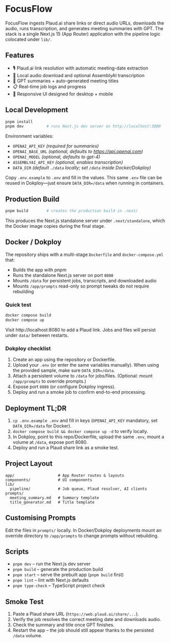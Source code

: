 # FocusFlow

FocusFlow ingests Plaud.ai share links or direct audio URLs, downloads the audio, runs transcription, and generates meeting summaries with GPT. The stack is a single Next.js 15 (App Router) application with the pipeline logic colocated under `lib/`.

## Features

- 🎙️ Plaud.ai link resolution with automatic meeting-date extraction
- 📼 Local audio download and optional AssemblyAI transcription
- 🧠 GPT summaries + auto-generated meeting titles
- 📋 Real-time job logs and progress
- 📱 Responsive UI designed for desktop + mobile

## Local Development

```bash
pnpm install
pnpm dev          # runs Next.js dev server on http://localhost:3000
```

Environment variables:

- `OPENAI_API_KEY` *(required for summaries)*
- `OPENAI_BASE_URL` *(optional, defaults to https://api.openai.com)*
- `OPENAI_MODEL` *(optional, defaults to gpt-4)*
- `ASSEMBLYAI_API_KEY` *(optional, enables transcription)*
- `DATA_DIR` *(default `./data` locally; set `/data` inside Docker/Dokploy)*

Copy `.env.example` to `.env` and fill in the values. This same `.env` file can be reused in Dokploy—just ensure `DATA_DIR=/data` when running in containers.

## Production Build

```bash
pnpm build        # creates the production build in .next/
```

This produces the Next.js standalone server under `.next/standalone`, which the Docker image copies during the final stage.

## Docker / Dokploy

The repository ships with a multi-stage `Dockerfile` and `docker-compose.yml` that:

- Builds the app with pnpm
- Runs the standalone Next.js server on port `8080`
- Mounts `/data` for persistent jobs, transcripts, and downloaded audio
- Mounts `/app/prompts` read-only so prompt tweaks do not require rebuilding

### Quick test

```bash
docker compose build
docker compose up
```

Visit http://localhost:8080 to add a Plaud link. Jobs and files will persist under `data/` between restarts.

### Dokploy checklist

1. Create an app using the repository or Dockerfile.
2. Upload your `.env` (or enter the same variables manually). When using the provided sample, make sure `DATA_DIR=/data`.
3. Attach a persistent volume to `/data` for jobs/files. (Optional: mount `/app/prompts` to override prompts.)
4. Expose port `8080` (or configure Dokploy ingress).
5. Deploy and run a smoke job to confirm end-to-end processing.

## Deployment TL;DR

1. `cp .env.example .env` and fill in keys (`OPENAI_API_KEY` mandatory, set `DATA_DIR=/data` for Docker).
2. `docker compose build && docker compose up -d` to verify locally.
3. In Dokploy, point to this repo/Dockerfile, upload the same `.env`, mount a volume at `/data`, expose port 8080.
4. Deploy and run a Plaud share link as a smoke test.

## Project Layout

```
app/                   # App Router routes & layouts
components/            # UI components
lib/
  pipeline/            # Job queue, Plaud resolver, AI clients
prompts/
  meeting_summary.md   # Summary template
  title_generator.md   # Title template
```

## Customising Prompts

Edit the files in `prompts/` locally. In Docker/Dokploy deployments mount an override directory to `/app/prompts` to change prompts without rebuilding.

## Scripts

- `pnpm dev` – run the Next.js dev server
- `pnpm build` – generate the production build
- `pnpm start` – serve the prebuilt app (`pnpm build` first)
- `pnpm lint` – lint with Next.js defaults
- `pnpm type-check` – TypeScript project check

## Smoke Test

1. Paste a Plaud share URL (`https://web.plaud.ai/share/...`).
2. Verify the job resolves the correct meeting date and downloads audio.
3. Check the summary and title once GPT finishes.
4. Restart the app – the job should still appear thanks to the persisted `/data` volume.

